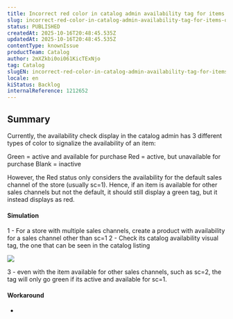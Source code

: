 ```yaml
---
title: Incorrect red color in catalog admin availability tag for items out of sc=1
slug: incorrect-red-color-in-catalog-admin-availability-tag-for-items-out-of-sc1
status: PUBLISHED
createdAt: 2025-10-16T20:48:45.535Z
updatedAt: 2025-10-16T20:48:45.535Z
contentType: knownIssue
productTeam: Catalog
author: 2mXZkbi0oi061KicTExNjo
tag: Catalog
slugEN: incorrect-red-color-in-catalog-admin-availability-tag-for-items-out-of-sc1
locale: en
kiStatus: Backlog
internalReference: 1212652
---
```


## Summary


Currently, the availability check display in the catalog admin has 3 different types of color to signalize the availability of an item:

Green = active and available for purchase
Red = active, but unavailable for purchase
Blank = inactive

However, the Red status only considers the availability for the default sales channel of the store (usually sc=1). Hence, if an item is available for other sales channels but not the default, it should still display a green tag, but it instead displays as red.


#### Simulation


1 - For a store with multiple sales channels, create a product with availability for a sales channel other than sc=1
2 - Check its catalog availability visual tag, the one that can be seen in the catalog listing

 ![](https://vtexhelp.zendesk.com/attachments/token/OpqtMAd4kvj5EW4HUxlAdrBo0/?name=image.png)

3 - even with the item available for other sales channels, such as sc=2, the tag will only go green if its active and available for sc=1.


#### Workaround


-



